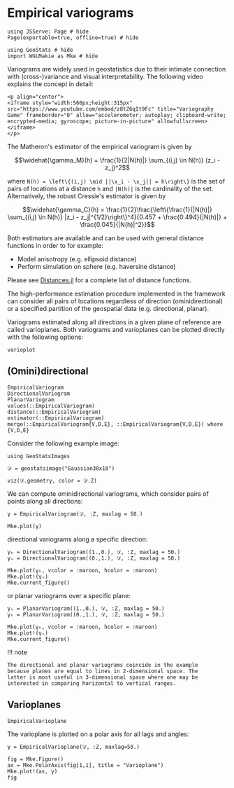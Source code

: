 # Empirical variograms

```@example empirical
using JSServe: Page # hide
Page(exportable=true, offline=true) # hide

using GeoStats # hide
import WGLMakie as Mke # hide
```

Variograms are widely used in geostatistics due to their intimate connection
with (cross-)variance and visual interpretability. The following video explains
the concept in detail:

```@raw html
<p align="center">
<iframe style="width:560px;height:315px" src="https://www.youtube.com/embed/z8tZ6qIt9Fc" title="Variography Game" frameborder="0" allow="accelerometer; autoplay; clipboard-write; encrypted-media; gyroscope; picture-in-picture" allowfullscreen></iframe>
</p>
```

The Matheron's estimator of the empirical variogram is given by

```math
\widehat{\gamma_M}(h) = \frac{1}{2|N(h)|} \sum_{(i,j) \in N(h)} (z_i - z_j)^2
```

where ``N(h) = \left\{(i,j) \mid ||\x_i - \x_j|| = h\right\}`` is the set
of pairs of locations at a distance ``h`` and ``|N(h)|`` is the cardinality
of the set. Alternatively, the robust Cressie's estimator is given by

```math
\widehat{\gamma_C}(h) = \frac{1}{2}\frac{\left\{\frac{1}{|N(h)|} \sum_{(i,j) \in N(h)} |z_i - z_j|^{1/2}\right\}^4}{0.457 + \frac{0.494}{|N(h)|} + \frac{0.045}{|N(h)|^2}}
```

Both estimators are available and can be used with general distance functions
in order to for example:

- Model anisotropy (e.g. ellipsoid distance)
- Perform simulation on sphere (e.g. haversine distance)

Please see [Distances.jl](https://github.com/JuliaStats/Distances.jl)
for a complete list of distance functions.

The high-performance estimation procedure implemented in the framework can
consider all pairs of locations regardless of direction (ominidirectional)
or a specified partition of the geospatial data (e.g. directional, planar).

Variograms estimated along all directions in a given plane of reference are
called varioplanes. Both variograms and varioplanes can be plotted directly
with the following options:

```@docs
varioplot
```

## (Omini)directional

```@docs
EmpiricalVariogram
DirectionalVariogram
PlanarVariogram
values(::EmpiricalVariogram)
distance(::EmpiricalVariogram)
estimator(::EmpiricalVariogram)
merge(::EmpiricalVariogram{V,D,E}, ::EmpiricalVariogram{V,D,E}) where {V,D,E}
```

Consider the following example image:

```@example empirical
using GeoStatsImages

𝒟 = geostatsimage("Gaussian30x10")

viz(𝒟.geometry, color = 𝒟.Z)
```

We can compute ominidirectional variograms, which
consider pairs of points along all directions:

```@example empirical
γ = EmpiricalVariogram(𝒟, :Z, maxlag = 50.)

Mke.plot(γ)
```

directional variograms along a specific direction:

```@example empirical
γₕ = DirectionalVariogram((1.,0.), 𝒟, :Z, maxlag = 50.)
γᵥ = DirectionalVariogram((0.,1.), 𝒟, :Z, maxlag = 50.)

Mke.plot(γₕ, vcolor = :maroon, hcolor = :maroon)
Mke.plot!(γᵥ)
Mke.current_figure()
```

or planar variograms over a specific plane:

```@example empirical
γᵥ = PlanarVariogram((1.,0.), 𝒟, :Z, maxlag = 50.)
γₕ = PlanarVariogram((0.,1.), 𝒟, :Z, maxlag = 50.)

Mke.plot(γₕ, vcolor = :maroon, hcolor = :maroon)
Mke.plot!(γᵥ)
Mke.current_figure()
```

!!! note

    The directional and planar variograms coincide in the example
    because planes are equal to lines in 2-dimensional space. The
    latter is most useful in 3-dimensional space where one may be
    interested in comparing horizontal to vertical ranges.

## Varioplanes

```@docs
EmpiricalVarioplane
```

The varioplane is plotted on a polar axis
for all lags and angles:

```@example empirical
γ = EmpiricalVarioplane(𝒟, :Z, maxlag=50.)

fig = Mke.Figure()
ax = Mke.PolarAxis(fig[1,1], title = "Varioplane")
Mke.plot!(ax, γ)
fig
```

